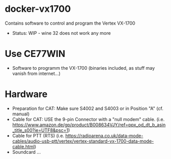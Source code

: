 # docker-vx1700

Contains software to control and program the Vertex VX-1700

- Status: WIP - wine 32 does not work any more

# Use CE77WIN
- Software to programm the VX-1700 (binaries included, as stuff may vanish from internet...)

# Hardware
- Preparation for CAT: Make sure S4002 and S4003 or in Position "A" (cf. manual)
- Cable for CAT: USE the 9-pin Connector with a "null modem" cable. (i.e. https://www.amazon.de/gp/product/B008634VJY/ref=ppx_od_dt_b_asin_title_s00?ie=UTF8&psc=1)
- Cable for PTT (RTS) (i.e. https://radioarena.co.uk/data-mode-cables/audio-usb-ptt/vertex/vertex-standard-vx-1700-data-mode-cable.html)
- Soundcard ...
